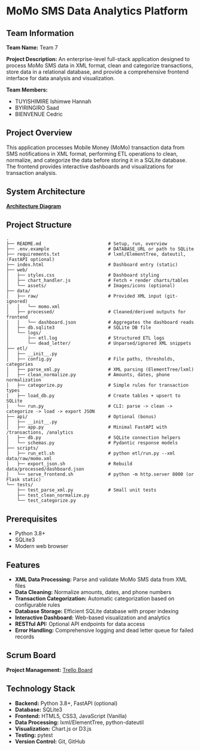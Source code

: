 # MoMo SMS Data Analytics Platform

## Team Information
**Team Name:** Team 7

**Project Description:** 
An enterprise-level full-stack application designed to process MoMo SMS data in XML format, clean and categorize transactions, store data in a relational database, and provide a comprehensive frontend interface for data analysis and visualization.

**Team Members:**
- TUYISHIMIRE Ishimwe Hannah
- BYIRINGIRO Saad  
- BIENVENUE Cedric

## Project Overview
This application processes Mobile Money (MoMo) transaction data from SMS notifications in XML format, performing ETL operations to clean, normalize, and categorize the data before storing it in a SQLite database. The frontend provides interactive dashboards and visualizations for transaction analysis.

## System Architecture
[**Architecture Diagram**](https://drive.google.com/file/d/1eU6X-h50mTTEokCH-wUGPPrrBe-h7zKN/view?usp=sharing)

## Project Structure
```
.
├── README.md                         # Setup, run, overview
├── .env.example                      # DATABASE_URL or path to SQLite
├── requirements.txt                  # lxml/ElementTree, dateutil, (FastAPI optional)
├── index.html                        # Dashboard entry (static)
├── web/
│   ├── styles.css                    # Dashboard styling
│   ├── chart_handler.js              # Fetch + render charts/tables
│   └── assets/                       # Images/icons (optional)
├── data/
│   ├── raw/                          # Provided XML input (git-ignored)
│   │   └── momo.xml
│   ├── processed/                    # Cleaned/derived outputs for frontend
│   │   └── dashboard.json            # Aggregates the dashboard reads
│   ├── db.sqlite3                    # SQLite DB file
│   └── logs/
│       ├── etl.log                   # Structured ETL logs
│       └── dead_letter/              # Unparsed/ignored XML snippets
├── etl/
│   ├── __init__.py
│   ├── config.py                     # File paths, thresholds, categories
│   ├── parse_xml.py                  # XML parsing (ElementTree/lxml)
│   ├── clean_normalize.py            # Amounts, dates, phone normalization
│   ├── categorize.py                 # Simple rules for transaction types
│   ├── load_db.py                    # Create tables + upsert to SQLite
│   └── run.py                        # CLI: parse -> clean -> categorize -> load -> export JSON
├── api/                              # Optional (bonus)
│   ├── __init__.py
│   ├── app.py                        # Minimal FastAPI with /transactions, /analytics
│   ├── db.py                         # SQLite connection helpers
│   └── schemas.py                    # Pydantic response models
├── scripts/
│   ├── run_etl.sh                    # python etl/run.py --xml data/raw/momo.xml
│   ├── export_json.sh                # Rebuild data/processed/dashboard.json
│   └── serve_frontend.sh             # python -m http.server 8000 (or Flask static)
└── tests/
    ├── test_parse_xml.py             # Small unit tests
    ├── test_clean_normalize.py
    └── test_categorize.py
```

## Prerequisites
- Python 3.8+
- SQLite3
- Modern web browser

## Features
- **XML Data Processing:** Parse and validate MoMo SMS data from XML files
- **Data Cleaning:** Normalize amounts, dates, and phone numbers
- **Transaction Categorization:** Automatic categorization based on configurable rules
- **Database Storage:** Efficient SQLite database with proper indexing
- **Interactive Dashboard:** Web-based visualization and analytics
- **RESTful API:** Optional API endpoints for data access
- **Error Handling:** Comprehensive logging and dead letter queue for failed records

## Scrum Board
**Project Management:** [Trello Board](https://trello.com/invite/b/68be95de19b85650e16f8e5a/ATTI35a0f9a81f8e1e87b1503d0cf8cb26b7A96AEAA4/my-trello-board)

## Technology Stack
- **Backend:** Python 3.8+, FastAPI (optional)
- **Database:** SQLite3
- **Frontend:** HTML5, CSS3, JavaScript (Vanilla)
- **Data Processing:** lxml/ElementTree, python-dateutil
- **Visualization:** Chart.js or D3.js
- **Testing:** pytest
- **Version Control:** Git, GitHub
